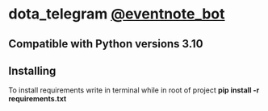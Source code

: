 # dota_telegram [@eventnote_bot](@eventnote_bot)

## Compatible with Python versions **3.10**

## Installing

To install requirements write in terminal while in root of project
**pip install -r requirements.txt**
